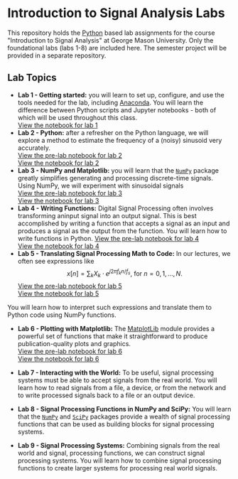 # Introduction to Signal Analysis Labs

This repository holds the [Python](https://python.org) based lab assignments for the course "Introduction to Signal Analysis" at George Mason University.
Only the foundational labs (labs 1-8) are included here. The semester project will be provided in a separate repository.

## Lab Topics

* **Lab 1 - Getting started:** you will learn to set up, configure, and use the tools needed for the lab, including [Anaconda](https://www.anaconda.org/). You will learn the difference between Python scripts and Jupyter notebooks - both of which will be used throughout this class.</br>
[View the notebook for lab 1](https://nbviewer.org/format/slides/github/bepepa/intro-signal-analysis-lab/blob/main/labs/010_lab_setting_up/setting_up.ipynb)
* **Lab 2 - Python:** after a refresher on the Python language, we will explore a method to estimate the frequency of a (noisy) sinusoid very accurately.</br>
[View the pre-lab notebook for lab 2](https://nbviewer.org/format/slides/github/bepepa/intro-signal-analysis-lab/blob/main/labs/020_lab_intro_python/pre_lab_notes.ipynb)</br>
[View the notebook for lab 2](https://nbviewer.org/format/slides/github/bepepa/intro-signal-analysis-lab/blob/main/labs/020_lab_intro_python/lab.ipynb)
* **Lab 3 - NumPy and Matplotlib:** you will learn that the [`NumPy`](https://numpy.org) package greatly simplifies generating and processing discrete-time signals. Using NumPy, we will experiment with sinusoidal signals</br>
[View the pre-lab notebook for lab 3](https://nbviewer.org/format/slides/github/bepepa/intro-signal-analysis-lab/blob/main/labs/030_lab_intro_numpy/pre_lab_notes.ipynb)</br>
[View the notebook for lab 3](https://nbviewer.org/format/slides/github/bepepa/intro-signal-analysis-lab/blob/main/labs/030_lab_intro_numpy/lab.ipynb)
* **Lab 4 - Writing Functions:** Digital Signal Processing often involves transforming aninput signal into an output signal. This is best accomplished by writing a function that accepts a signal as an input and produces a signal as the output from the function. You will learn how to write functions in Python.
[View the pre-lab notebook for lab 4](https://nbviewer.org/format/slides/github/bepepa/intro-signal-analysis-lab/blob/main/labs/040_lab_functions/pre_lab_notes.ipynb)</br>
[View the notebook for lab 4](https://nbviewer.org/github/bepepa/intro-signal-analysis-lab/blob/main/labs/040_lab_functions/lab.ipynb)
* **Lab 5 - Translating Signal Processing Math to Code:** In our lectures, we often see expressions like
$$
x[n] = \sum_{k} X_k \cdot e^{j2\pi f_k n/f_s} \text{, for $n=0, 1, ..., N$.}
$$
[View the pre-lab notebook for lab 5](https://nbviewer.org/github/bepepa/intro-signal-analysis-lab/blob/main/labs/050_lab_math/pre_lab_notes.ipynb)</br>
[View the notebook for lab 5](https://nbviewer.org/github/bepepa/intro-signal-analysis-lab/blob/main/labs/050_lab_math/lab.ipynb)

You will learn how to interpret such expressions and translate them to Python code using NumPy functions.
* **Lab 6 - Plotting with Matplotlib:** The [MatplotLib](https://matplotlib.org/) module provides a powerful set of functions that make it straightforward to produce publication-quality plots and graphics.</br>
[View the pre-lab notebook for lab 6](https://nbviewer.org/github/bepepa/intro-signal-analysis-lab/blob/main/labs/060_lab_plots/pre_lab_notes.ipynb)</br>
[View the notebook for lab 6](https://nbviewer.org/github/bepepa/intro-signal-analysis-lab/blob/main/labs/060_lab_plots/lab.ipynb)

* **Lab 7 - Interacting with the World:** To be useful, signal processing systems must be able to accept signals from the real world. You will learn how to read signals from a file, a device, or from the network and to write processed signals back to a file or an output device.
* **Lab 8 - Signal Processing Functions in NumPy and SciPy:** You will learn that the [`NumPy`](https://numpy.org) and [`SciPy`](https://scipy.org) packages provide a wealth of signal processing functions that can be used as building blocks for signal processing systems.
* **Lab 9 - Signal Processing Systems:** Combining signals from the real world and signal, processing functions, we can construct signal processing systems. You will learn how to combine signal processing functions to create larger systems for processing real world signals.
